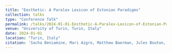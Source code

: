 ```yaml
---
title: "Eesthetic: A Paralex Lexicon of Estonian Paradigms"
collection: talks
type: "Conference Talk"
permalink: /talks/2024-01-01-Eesthetic-A-Paralex-Lexicon-of-Estonian-Paradigms
venue: "University of Turin, Turin, Italy"
date: 2024-01-01
location: "Turin, Italy"
citation: 'Sacha Beniamine, Mari Aigro, Matthew Baerman, Jules Bouton, Maria Copot. (2024). &quot;Eesthetic: A Paralex Lexicon of Estonian Paradigms&quot;. University of Turin, Turin, Italy.'
---
```



